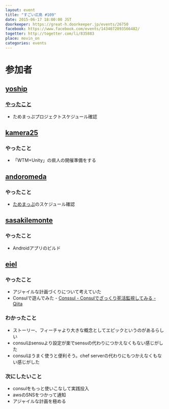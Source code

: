 ```yaml
---
layout: event
title: "すごい広島 #109"
date: 2015-06-17 18:00:00 JST
doorkeeper: https://great-h.doorkeeper.jp/events/26750
facebook: https://www.facebook.com/events/1434072893566482/
togetter: http://togetter.com/li/835883
place: movin_on
categories: events
---
```


# 参加者

## [yoship](https://github.com/yoship)

### [やったこと](https://github.com/great-h/great-h.github.io/issues/1644)

* ためまっぷプロジェクトスケジュール確認


## [kamera25](https://github.com/kamera25)

### やったこと

* 「WTM+Unity」の県人の開催準備をする


## [andoromeda](https://github.com/andoromeda)

### やったこと

* [ためまっぷ](https://www.facebook.com/tamemap)のスケジュール確認

## [sasakilemonte](https://github.com/sasakilemonte)

### やったこと

* Androidアプリのビルド


## [eiel](http://eiel.info/)

### やったこと

* アジャイルな計画づくりについて考えていた
* Consulで遊んでみた - [Conssul - Consulでざっくり死活監視してみる - Qiita](http://qiita.com/eielh/items/b006949406d263a11a98)

### わかったこと

* ストーリー、フィーチャより大きな概念としてエピックというのがあるらしい
* consulはsensuより設定が楽でsensuの代わりにつかえなくもない感じがした
* consulはうまく使うと便利そう。chef serverの代わりにもつかえなくもない感じがした

### 次にしたいこと

* consulをもっと使いこなして実践投入
* awsのSNSをつかって通知
* アジャイルな計画を極める
